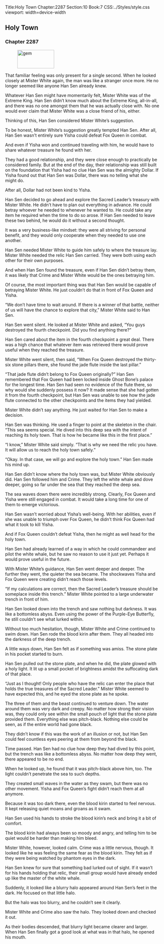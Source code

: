 Title:Holy Town 
Chapter:2287 
Section:10 
Book:7 
CSS:../Styles/style.css 
viewport: width=device-width
  
## Holy Town
### Chapter 2287 
<figure>
	<img src="../Images/gem.gif" alt="gem" id="gem" width="120" height="60" />
</figure>
  

  
  That familiar feeling was only present for a single second. When he looked closely at Mister White again, the man was like a stranger once more. He no longer seemed like anyone Han Sen already knew.

Whatever Han Sen might have momentarily felt, Mister White was of the Extreme King. Han Sen didn’t know much about the Extreme King, all-in-all, and there was no one amongst them that he was actually close with. No one would ever claim that Mister White was a close friend of his, either.

Thinking of this, Han Sen considered Mister White’s suggestion.

To be honest, Mister White’s suggestion greatly tempted Han Sen. After all, Han Sen wasn’t entirely sure Yisha could defeat Fox Queen in combat.

And even if Yisha won and continued traveling with him, he would have to share whatever treasure he found with her.

They had a good relationship, and they were close enough to practically be considered family. But at the end of the day, their relationship was still built on the foundation that Yisha had no clue Han Sen was the almighty Dollar. If Yisha found out that Han Sen was Dollar, there was no telling what she might do.

After all, Dollar had not been kind to Yisha.

Han Sen decided to go ahead and explore the Sacred Leader’s treasury with Mister White. He didn’t have to plan out everything in advance. He could betray whoever he needed to whenever he wanted to. He could take any item he required when the time to do so arose. If Han Sen needed to leave these two behind, he would do it without a second thought.

It was a very business-like mindset: they were all striving for personal benefit, and they would only cooperate when they needed to use one another.

Han Sen needed Mister White to guide him safely to where the treasure lay. Mister White needed the relic Han Sen carried. They were both using each other for their own purposes.

And when Han Sen found the treasure, even if Han Sen didn’t betray them, it was likely that Crime and Mister White would be the ones betraying him.

Of course, the most important thing was that Han Sen would be capable of betraying Mister White. He just couldn’t do that in front of Fox Queen and Yisha.

“We don’t have time to wait around. If there is a winner of that battle, neither of us will have the chance to explore that city,” Mister White said to Han Sen.

Han Sen went silent. He looked at Mister White and asked, “You guys destroyed the fourth checkpoint. Did you find anything there?”

Han Sen cared about the item in the fourth checkpoint a great deal. There was a high chance that whatever item was retrieved there would prove useful when they reached the treasure.

Mister White went silent, then said, “When Fox Queen destroyed the thirty-six stone pillars there, she found the jade flute inside the last pillar.”

“That jade flute didn’t belong to Fox Queen originally?” Han Sen remembered that Fox Queen had been locked inside Ghost Bone’s palace for the longest time. Han Sen had seen no evidence of the flute there, so why would she suddenly possess it now? It made sense that she had gotten it from the fourth checkpoint, but Han Sen was unable to see how the jade flute connected to the other checkpoints and the items they had yielded.

Mister White didn’t say anything. He just waited for Han Sen to make a decision.

Han Sen was thinking. He used a finger to point at the skeleton in the chair. “This sea seems special. He dived into this deep sea with the intent of reaching its holy town. That is how he became like this in the first place.”

“I know,” Mister White said simply. “That is why we need the relic you have. It will allow us to reach the holy town safely.”

“Okay. In that case, we will go and explore the holy town.” Han Sen made his mind up.

Han Sen didn’t know where the holy town was, but Mister White obviously did. Han Sen followed him and Crime. They left the white whale and dove deeper, going so far under the sea that they reached the deep sea.

The sea waves down there were incredibly strong. Clearly, Fox Queen and Yisha were still engaged in combat. It would take a long time for one of them to emerge victorious.

Han Sen wasn’t worried about Yisha’s well-being. With her abilities, even if she was unable to triumph over Fox Queen, he didn’t think Fox Queen had what it took to kill Yisha.

And if Fox Queen couldn’t defeat Yisha, then he might as well head for the holy town.

Han Sen had already learned of a way in which he could commandeer and pilot the white whale, but he saw no reason to use it just yet. Perhaps it would prove useful in the future.

With Mister White’s guidance, Han Sen went deeper and deeper. The further they went, the quieter the sea became. The shockwaves Yisha and Fox Queen were creating didn’t reach those levels.

“If my calculations are correct, then the Sacred Leader’s treasure should be someplace inside this trench.” Mister White pointed to a large underwater trench in front of him.

Han Sen looked down into the trench and saw nothing but darkness. It was like a bottomless abyss. Even using the power of the Purple-Eye Butterfly, he still couldn’t see what lurked within.

Without too much hesitation, though, Mister White and Crime continued to swim down. Han Sen rode the blood kirin after them. They all headed into the darkness of the deep trench.

A little ways down, Han Sen felt as if something was amiss. The stone plate in his pocket started to burn.

Han Sen pulled out the stone plate, and when he did, the plate glowed with a holy light. It lit up a small pocket of brightness amidst the suffocating dark of that place.

“Just as I thought! Only people who have the relic can enter the place that holds the true treasures of the Sacred Leader.” Mister White seemed to have expected this, and he eyed the stone plate as he spoke.

The three of them and the beast continued to venture down. The water around them was very dark and creepy. No matter how strong their vision was, they could only see within the small pouch of light that the stone plate provided them. Everything else was pitch-black. Nothing else could be seen, as if the entire world had gone black.

They didn’t know if this was the work of an illusion or not, but Han Sen could feel countless eyes peering at them from beyond the black.

Time passed. Han Sen had no clue how deep they had dived by this point, but the trench was like a bottomless abyss. No matter how deep they went, there appeared to be no end.

When he looked up, he found that it was pitch-black above him, too. The light couldn’t penetrate the sea to such depths.

They created small waves in the water as they swam, but there was no other movement. Yisha and Fox Queen’s fight didn’t reach them at all anymore.

Because it was too dark there, even the blood kirin started to feel nervous. It kept releasing quiet moans and groans as it swam.

Han Sen used his hands to stroke the blood kirin’s neck and bring it a bit of comfort.

The blood kirin had always been so moody and angry, and telling him to be quiet would be harder than making him bleed.

Mister White, however, looked calm. Crime was a little nervous, though. It looked like he was feeling the same fear as the blood kirin. They felt as if they were being watched by phantom eyes in the dark.

Han Sen knew for sure that something bad lurked out of sight. If it wasn’t for his hands holding that relic, their small group would have already ended up like the master of the white whale.

Suddenly, it looked like a blurry halo appeared around Han Sen’s feet in the dark. He focused on that little halo.

But the halo was too blurry, and he couldn’t see it clearly.

Mister White and Crime also saw the halo. They looked down and checked it out.

As their bodies descended, that blurry light became clearer and larger. When Han Sen finally got a good look at what was in that halo, he opened his mouth.
